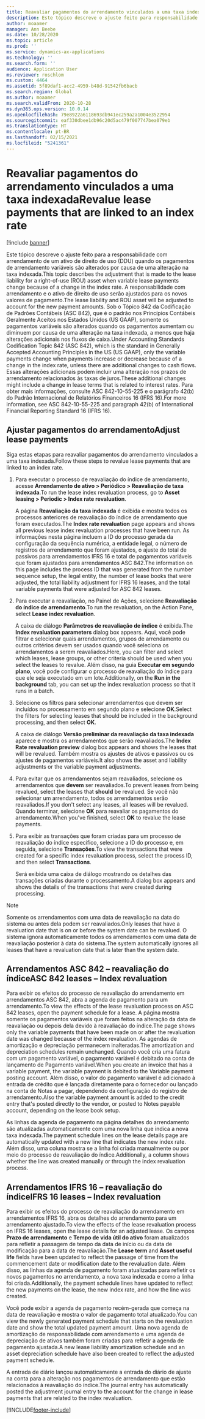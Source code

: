 ```yaml
---
title: Reavaliar pagamentos do arrendamento vinculados a uma taxa indexada
description: Este tópico descreve o ajuste feito para responsabilidade com arrendamento de um ativo de direito de uso (DDU) quando os pagamentos de arrendamento variáveis são alterados por causa de uma alteração na taxa indexada.
author: moaamer
manager: Ann Beebe
ms.date: 10/28/2020
ms.topic: article
ms.prod: ''
ms.service: dynamics-ax-applications
ms.technology: ''
ms.search.form: ''
audience: Application User
ms.reviewer: roschlom
ms.custom: 4464
ms.assetid: 5f89daf1-acc2-4959-b48d-91542fb6bacb
ms.search.region: Global
ms.author: moaamer
ms.search.validFrom: 2020-10-28
ms.dyn365.ops.version: 10.0.14
ms.openlocfilehash: 79e8922a6118693db941ec259a2a1004e3522954
ms.sourcegitcommit: eaf330dbee1db96c20d5ac479f007747bea079eb
ms.translationtype: HT
ms.contentlocale: pt-BR
ms.lasthandoff: 02/15/2021
ms.locfileid: "5241361"
---
```

# <a name="revalue-lease-payments-that-are-linked-to-an-index-rate"></a><span data-ttu-id="4256f-103">Reavaliar pagamentos do arrendamento vinculados a uma taxa indexada</span><span class="sxs-lookup"><span data-stu-id="4256f-103">Revalue lease payments that are linked to an index rate</span></span>

[!include [banner](../includes/banner.md)]

<span data-ttu-id="4256f-104">Este tópico descreve o ajuste feito para a responsabilidade com arrendamento de um ativo de direito de uso (DDU) quando os pagamentos de arrendamento variáveis são alterados por causa de uma alteração na taxa indexada.</span><span class="sxs-lookup"><span data-stu-id="4256f-104">This topic describes the adjustment that is made to the lease liability for a right-of-use (ROU) asset when variable lease payments change because of a change in the index rate.</span></span> <span data-ttu-id="4256f-105">A responsabilidade com arrendamento e o ativo de direito de uso serão ajustados para os novos valores de pagamento.</span><span class="sxs-lookup"><span data-stu-id="4256f-105">The lease liability and ROU asset will be adjusted to account for the new payment amounts.</span></span> <span data-ttu-id="4256f-106">Sob o Tópico 842 da Codificação de Padrões Contábeis (ASC 842), que é o padrão nos Princípios Contábeis Geralmente Aceitos nos Estados Unidos (US GAAP), somente os pagamentos variáveis são alterados quando os pagamentos aumentam ou diminuem por causa de uma alteração na taxa indexada, a menos que haja alterações adicionais nos fluxos de caixa.</span><span class="sxs-lookup"><span data-stu-id="4256f-106">Under Accounting Standards Codification Topic 842 (ASC 842), which is the standard in Generally Accepted Accounting Principles in the US (US GAAP), only the variable payments change when payments increase or decrease because of a change in the index rate, unless there are additional changes to cash flows.</span></span> <span data-ttu-id="4256f-107">Essas alterações adicionais podem incluir uma alteração nos prazos de arrendamento relacionados às taxas de juros.</span><span class="sxs-lookup"><span data-stu-id="4256f-107">These additional changes might include a change in lease terms that is related to interest rates.</span></span> <span data-ttu-id="4256f-108">Para obter mais informações, consulte ASC 842-10-55-225 e o parágrafo 42(b) do Padrão Internacional de Relatórios Financeiros 16 (IFRS 16).</span><span class="sxs-lookup"><span data-stu-id="4256f-108">For more information, see ASC 842-10-55-225 and paragraph 42(b) of International Financial Reporting Standard 16 (IFRS 16).</span></span>

## <a name="adjust-lease-payments"></a><span data-ttu-id="4256f-109">Ajustar pagamentos do arrendamento</span><span class="sxs-lookup"><span data-stu-id="4256f-109">Adjust lease payments</span></span>

<span data-ttu-id="4256f-110">Siga estas etapas para reavaliar pagamentos do arrendamento vinculados a uma taxa indexada.</span><span class="sxs-lookup"><span data-stu-id="4256f-110">Follow these steps to revalue lease payments that are linked to an index rate.</span></span>

1. <span data-ttu-id="4256f-111">Para executar o processo de reavaliação do índice de arrendamento, acesse **Arrendamento de ativo \> Periódico \> Reavaliação de taxa indexada**.</span><span class="sxs-lookup"><span data-stu-id="4256f-111">To run the lease index revaluation process, go to **Asset leasing \> Periodic \> Index rate revaluation**.</span></span>

    <span data-ttu-id="4256f-112">A página **Reavaliação da taxa indexada** é exibida e mostra todos os processos anteriores de reavaliação do índice de arrendamento que foram executados.</span><span class="sxs-lookup"><span data-stu-id="4256f-112">The **Index rate revaluation** page appears and shows all previous lease index revaluation processes that have been run.</span></span> <span data-ttu-id="4256f-113">As informações nesta página incluem a ID do processo gerada da configuração da sequência numérica, a entidade legal, o número de registros de arrendamento que foram ajustados, o ajuste do total de passivos para arrendamentos IFRS 16 e total de pagamentos variáveis que foram ajustados para arrendamentos ASC 842.</span><span class="sxs-lookup"><span data-stu-id="4256f-113">The information on this page includes the process ID that was generated from the number sequence setup, the legal entity, the number of lease books that were adjusted, the total liability adjustment for IFRS 16 leases, and the total variable payments that were adjusted for ASC 842 leases.</span></span>

2. <span data-ttu-id="4256f-114">Para executar a reavaliação, no Painel de Ações, selecione **Reavaliação do índice de arrendamento**.</span><span class="sxs-lookup"><span data-stu-id="4256f-114">To run the revaluation, on the Action Pane, select **Lease index revaluation**.</span></span>

    <span data-ttu-id="4256f-115">A caixa de diálogo **Parâmetros de reavaliação de índice** é exibida.</span><span class="sxs-lookup"><span data-stu-id="4256f-115">The **Index revaluation parameters** dialog box appears.</span></span> <span data-ttu-id="4256f-116">Aqui, você pode filtrar e selecionar quais arrendamentos, grupos de arrendamento ou outros critérios devem ser usados quando você seleciona os arrendamentos a serem reavaliados.</span><span class="sxs-lookup"><span data-stu-id="4256f-116">Here, you can filter and select which leases, lease groups, or other criteria should be used when you select the leases to revalue.</span></span> <span data-ttu-id="4256f-117">Além disso, na guia **Executar em segundo plano**, você pode configurar o processo de reavaliação do índice para que ele seja executado em um lote.</span><span class="sxs-lookup"><span data-stu-id="4256f-117">Additionally, on the **Run in the background** tab, you can set up the index revaluation process so that it runs in a batch.</span></span>

4. <span data-ttu-id="4256f-118">Selecione os filtros para selecionar arrendamentos que devem ser incluídos no processamento em segundo plano e selecione **OK**.</span><span class="sxs-lookup"><span data-stu-id="4256f-118">Select the filters for selecting leases that should be included in the background processing, and then select **OK**.</span></span>

    <span data-ttu-id="4256f-119">A caixa de diálogo **Versão preliminar da reavaliação da taxa indexada** aparece e mostra os arrendamentos que serão reavaliados.</span><span class="sxs-lookup"><span data-stu-id="4256f-119">The **Index Rate revaluation preview** dialog box appears and shows the leases that will be revalued.</span></span> <span data-ttu-id="4256f-120">Também mostra os ajustes de ativos e passivos ou os ajustes de pagamentos variáveis.</span><span class="sxs-lookup"><span data-stu-id="4256f-120">It also shows the asset and liability adjustments or the variable payment adjustments.</span></span>
    
5. <span data-ttu-id="4256f-121">Para evitar que os arrendamentos sejam reavaliados, selecione os arrendamentos que **devem** ser reavaliados.</span><span class="sxs-lookup"><span data-stu-id="4256f-121">To prevent leases from being revalued, select the leases that **should** be revalued.</span></span> <span data-ttu-id="4256f-122">Se você não selecionar um arrendamento, todos os arrendamentos serão reavaliados.</span><span class="sxs-lookup"><span data-stu-id="4256f-122">If you don't select any leases, all leases will be revalued.</span></span> <span data-ttu-id="4256f-123">Quando terminar, selecione **OK** para reavaliar os pagamentos do arrendamento.</span><span class="sxs-lookup"><span data-stu-id="4256f-123">When you've finished, select **OK** to revalue the lease payments.</span></span>
6. <span data-ttu-id="4256f-124">Para exibir as transações que foram criadas para um processo de reavaliação do índice específico, selecione a ID do processo e, em seguida, selecione **Transações**.</span><span class="sxs-lookup"><span data-stu-id="4256f-124">To view the transactions that were created for a specific index revaluation process, select the process ID, and then select **Transactions**.</span></span>

    <span data-ttu-id="4256f-125">Será exibida uma caixa de diálogo mostrando os detalhes das transações criadas durante o processamento.</span><span class="sxs-lookup"><span data-stu-id="4256f-125">A dialog box appears and shows the details of the transactions that were created during processing.</span></span>

> [!NOTE]
> <span data-ttu-id="4256f-126">Somente os arrendamentos com uma data de reavaliação na data do sistema ou antes dela podem ser reavaliados.</span><span class="sxs-lookup"><span data-stu-id="4256f-126">Only leases that have a revaluation date that is on or before the system date can be revalued.</span></span> <span data-ttu-id="4256f-127">O sistema ignora automaticamente todos os arrendamentos com uma data de reavaliação posterior à data do sistema.</span><span class="sxs-lookup"><span data-stu-id="4256f-127">The system automatically ignores all leases that have a revaluation date that is later than the system date.</span></span>

## <a name="asc-842-leases--index-revaluation"></a><span data-ttu-id="4256f-128">Arrendamentos ASC 842 – reavaliação do índice</span><span class="sxs-lookup"><span data-stu-id="4256f-128">ASC 842 leases – Index revaluation</span></span>

<span data-ttu-id="4256f-129">Para exibir os efeitos do processo de reavaliação do arrendamento em arrendamentos ASC 842, abra a agenda de pagamento para um arrendamento.</span><span class="sxs-lookup"><span data-stu-id="4256f-129">To view the effects of the lease revaluation process on ASC 842 leases, open the payment schedule for a lease.</span></span> <span data-ttu-id="4256f-130">A página mostra somente os pagamentos variáveis que foram feitos na alteração da data de reavaliação ou depois dela devido à reavaliação do índice.</span><span class="sxs-lookup"><span data-stu-id="4256f-130">The page shows only the variable payments that have been made on or after the revaluation date was changed because of the index revaluation.</span></span> <span data-ttu-id="4256f-131">As agendas de amortização e depreciação permanecem inalteradas.</span><span class="sxs-lookup"><span data-stu-id="4256f-131">The amortization and depreciation schedules remain unchanged.</span></span> <span data-ttu-id="4256f-132">Quando você cria uma fatura com um pagamento variável, o pagamento variável é debitado na conta de lançamento de Pagamento variável.</span><span class="sxs-lookup"><span data-stu-id="4256f-132">When you create an invoice that has a variable payment, the variable payment is debited to the Variable payment posting account.</span></span> <span data-ttu-id="4256f-133">Além disso, o valor do pagamento variável é adicionado à entrada de crédito que é lançada diretamente para o fornecedor ou lançado na conta de Notas a pagar, dependendo da configuração do registro de arrendamento.</span><span class="sxs-lookup"><span data-stu-id="4256f-133">Also the variable payment amount is added to the credit entry that's posted directly to the vendor, or posted to Notes payable account, depending on the lease book setup.</span></span>

<span data-ttu-id="4256f-134">As linhas da agenda de pagamento na página detalhes do arrendamento são atualizadas automaticamente com uma nova linha que indica a nova taxa indexada.</span><span class="sxs-lookup"><span data-stu-id="4256f-134">The payment schedule lines on the lease details page are automatically updated with a new line that indicates the new index rate.</span></span> <span data-ttu-id="4256f-135">Além disso, uma coluna mostra se a linha foi criada manualmente ou por meio do processo de reavaliação do índice.</span><span class="sxs-lookup"><span data-stu-id="4256f-135">Additionally, a column shows whether the line was created manually or through the index revaluation process.</span></span>

## <a name="ifrs-16-leases--index-revaluation"></a><span data-ttu-id="4256f-136">Arrendamentos IFRS 16 – reavaliação do índice</span><span class="sxs-lookup"><span data-stu-id="4256f-136">IFRS 16 leases – Index revaluation</span></span>

<span data-ttu-id="4256f-137">Para exibir os efeitos do processo de reavaliação do arrendamento em arrendamentos IFRS 16, abra os detalhes do arrendamento para um arrendamento ajustado.</span><span class="sxs-lookup"><span data-stu-id="4256f-137">To view the effects of the lease revaluation process on IFRS 16 leases, open the lease details for an adjusted lease.</span></span> <span data-ttu-id="4256f-138">Os campos **Prazo de arrendamento** e **Tempo de vida útil do ativo** foram atualizados para refletir a passagem de tempo da data de início ou da data de modificação para a data de reavaliação.</span><span class="sxs-lookup"><span data-stu-id="4256f-138">The **Lease term** and **Asset useful life** fields have been updated to reflect the passage of time from the commencement date or modification date to the revaluation date.</span></span> <span data-ttu-id="4256f-139">Além disso, as linhas da agenda de pagamento foram atualizadas para refletir os novos pagamentos no arrendamento, a nova taxa indexada e como a linha foi criada.</span><span class="sxs-lookup"><span data-stu-id="4256f-139">Additionally, the payment schedule lines have updated to reflect the new payments on the lease, the new index rate, and how the line was created.</span></span>

<span data-ttu-id="4256f-140">Você pode exibir a agenda de pagamento recém-gerada que começa na data de reavaliação e mostra o valor de pagamento total atualizado.</span><span class="sxs-lookup"><span data-stu-id="4256f-140">You can view the newly generated payment schedule that starts on the revaluation date and show the total updated payment amount.</span></span> <span data-ttu-id="4256f-141">Uma nova agenda de amortização de responsabilidade com arrendamento e uma agenda de depreciação de ativos também foram criadas para refletir a agenda de pagamento ajustada.</span><span class="sxs-lookup"><span data-stu-id="4256f-141">A new lease liability amortization schedule and an asset depreciation schedule have also been created to reflect the adjusted payment schedule.</span></span>

<span data-ttu-id="4256f-142">A entrada de diário lançou automaticamente a entrada do diário de ajuste na conta para a alteração nos pagamentos de arrendamento que estão relacionados à reavaliação do índice.</span><span class="sxs-lookup"><span data-stu-id="4256f-142">The journal entry has automatically posted the adjustment journal entry to the account for the change in lease payments that are related to the index revaluation.</span></span>


[!INCLUDE[footer-include](../../includes/footer-banner.md)]